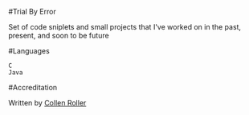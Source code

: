 #Trial By Error

Set of code sniplets and small projects that I've worked on in the past, present, and soon to be future 

#Languages

	C
	Java

#Accreditation

Written by [Collen Roller][1]

[1]: https://github.com/collen-roller
